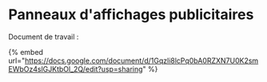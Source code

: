 # Panneaux d'affichages publicitaires

Document de travail :&#x20;

{% embed url="https://docs.google.com/document/d/1Gqzli8lcPq0bA0RZXN7U0K2smEWbOz4slGJKtbOl_2Q/edit?usp=sharing" %}



